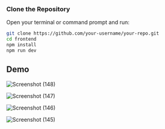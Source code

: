 ### Clone the Repository

Open your terminal or command prompt and run:

```bash
git clone https://github.com/your-username/your-repo.git
cd frontend
npm install
npm run dev
```

## Demo

![Screenshot (148)](https://github.com/user-attachments/assets/5620d5bb-9651-4221-ac35-c2a503700a07)

![Screenshot (147)](https://github.com/user-attachments/assets/bd44de38-5e74-4af1-b245-c3a297505b88)

![Screenshot (146)](https://github.com/user-attachments/assets/b0f04e4f-66c9-4f44-8120-e481939a9456)

![Screenshot (145)](https://github.com/user-attachments/assets/05d98ab0-3627-435d-b722-2301c614c3ba)
